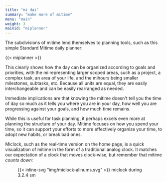 ```yaml
---
title: "mi dai"
summary: "make more of mitime" 
menu: "main"
weight: 3
mainid: "miplanner"
---
```


The subdivisions of mitime lend themselves to planning tools, such as this simple Standard Mitime daily planner: 

{{< miplanner >}}

This clearly shows how the day can be organized according to goals and priorities, with the mi representing larger scoped areas, such as a project, a complex task, an area of your life, and the mihours being smaller milestones, subtasks, etc. Because all units are equal, they are easily interchangeable and can be easily rearranged as needed.

Immediate implications are that knowing the mitime doesn't tell you the time of day so much as it tells you where you are in your day, how well you are progressing against your goals, and how much time remains. 

While this is useful for task planning, it perhaps excels even more at planning the structure of your day. Mitime focuses on how you spend your time, so it can support your efforts to more effectively organize your time, to adopt new habits, or break bad ones. 

Miclock, such as the real-time version on the home page, is a quick visualization of mitime in the form of a traditional analog clock. It matches our expectation of a clock that moves clock-wise, but remember that mitime *counts down:* 

<figure>
{{< inline-svg "img/miclock-allnums.svg" >}}
miclock during 3.2.4 sm
</figure> 

